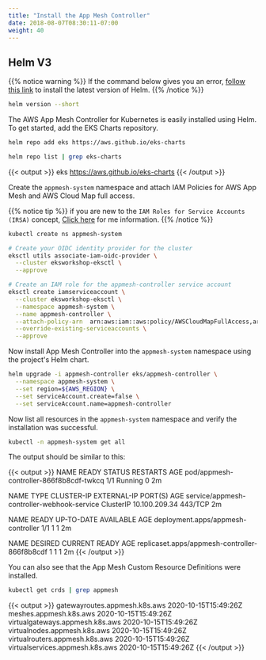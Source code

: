 ```yaml
---
title: "Install the App Mesh Controller"
date: 2018-08-07T08:30:11-07:00
weight: 40
---
```


## Helm V3

{{% notice warning %}}
If the command below gives you an error, [follow this link](/beginner/060_helm/helm_intro/install/) to install the latest version of Helm.
{{% /notice %}}

```bash
helm version --short
```

The AWS App Mesh Controller for Kubernetes is easily installed using Helm. To get started, add the EKS Charts repository.

```bash
helm repo add eks https://aws.github.io/eks-charts

helm repo list | grep eks-charts
```

{{< output >}}
eks     https://aws.github.io/eks-charts
{{< /output >}}

Create the `appmesh-system` namespace and attach IAM Policies for AWS App Mesh and AWS Cloud Map full access.

{{% notice tip %}}
if you are new to the `IAM Roles for Service Accounts (IRSA)` concept, [Click here](/beginner/110_irsa/) for me information.
{{% /notice %}}

```bash
kubectl create ns appmesh-system

# Create your OIDC identity provider for the cluster
eksctl utils associate-iam-oidc-provider \
  --cluster eksworkshop-eksctl \
  --approve

# Create an IAM role for the appmesh-controller service account
eksctl create iamserviceaccount \
  --cluster eksworkshop-eksctl \
  --namespace appmesh-system \
  --name appmesh-controller \
  --attach-policy-arn  arn:aws:iam::aws:policy/AWSCloudMapFullAccess,arn:aws:iam::aws:policy/AWSAppMeshFullAccess \
  --override-existing-serviceaccounts \
  --approve
```

Now install App Mesh Controller into the `appmesh-system` namespace using the project's Helm chart.

```bash
helm upgrade -i appmesh-controller eks/appmesh-controller \
  --namespace appmesh-system \
  --set region=${AWS_REGION} \
  --set serviceAccount.create=false \
  --set serviceAccount.name=appmesh-controller
```

Now list all resources in the `appmesh-system` namespace and verify the installation was successful.

```bash
kubectl -n appmesh-system get all
```

The output should be similar to this:

{{< output >}}
NAME                                   READY   STATUS    RESTARTS   AGE
pod/appmesh-controller-866f8b8cdf-twkcq   1/1     Running   0          2m

NAME                                      TYPE        CLUSTER-IP      EXTERNAL-IP   PORT(S)   AGE
service/appmesh-controller-webhook-service   ClusterIP   10.100.209.34   <none>        443/TCP   2m

NAME                                   READY   UP-TO-DATE   AVAILABLE   AGE
deployment.apps/appmesh-controller        1/1     1            1           2m

NAME                                         DESIRED   CURRENT   READY   AGE
replicaset.apps/appmesh-controller-866f8b8cdf   1         1         1       2m
{{< /output >}}

You can also see that the App Mesh Custom Resource Definitions were installed.

```bash
kubectl get crds | grep appmesh
```

{{< output >}}
gatewayroutes.appmesh.k8s.aws                2020-10-15T15:49:26Z
meshes.appmesh.k8s.aws                       2020-10-15T15:49:26Z
virtualgateways.appmesh.k8s.aws              2020-10-15T15:49:26Z
virtualnodes.appmesh.k8s.aws                 2020-10-15T15:49:26Z
virtualrouters.appmesh.k8s.aws               2020-10-15T15:49:26Z
virtualservices.appmesh.k8s.aws              2020-10-15T15:49:26Z
{{< /output >}}
